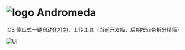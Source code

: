 # ![logo](https://github.com/liucaide/Andromeda/blob/master/imags/Andromeda.png)  Andromeda
iOS 傻瓜式一键自动化打包、上传工具（当前开发版，后期按业务拆分精简）

![UI](https://github.com/liucaide/Andromeda/blob/master/imags/QQ20181122-181358.png)


